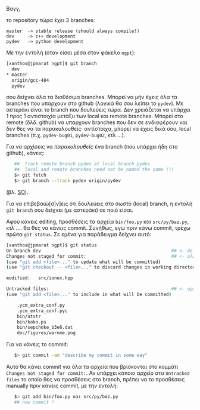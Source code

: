 Βαγγ,

το repository τώρα έχει 3 branches:

```
master  -> stable release (should always compile!)
dev     -> c++ development
pydev   -> python development
```

Με την εντολή (όταν είσαι μέσα στον φάκελο `ngpt`):

```bash
[xanthos@jpmarat ngpt]$ git branch
  dev
* master
  origin/gcc-484
  pydev
```
σου δείχνει όλα τα διαθέσιμα branches. Μπορεί να μήν έχεις όλα τα branches που υπάρχουν στο github (λογικά θα σου λείπει το `pydev`). Με αστεράκι είναι το branch που δουλεύεις τώρα. Δεν χρειάζεται να υπάρχει 1 προς 1 αντιστοιχία μετάξυ των local και remote branches. Μπορεί στο remote (δλδ. github) να υπαρχουν branches που δεν σε ενδιαφέρουν και δεν θες να τα παρακολουθείς· αντίστοιχα, μπορεί να έχεις δικά σου, local branches (π.χ. `pydev-bug01`, `pydev-bug02`, κτλ ...).

Για να αρχίσεις να *παρακολουθείς* ένα branch (που υπάρχει ήδη στο github), κάνεις:

```bash
   ##  track remote branch pydev at local branch pydev
   ##  local and remote branches need not be named the same (!)
   $> git fetch
   $> git branch --track pydev origin/pydev
```
(βλ. [SO](http://stackoverflow.com/questions/11262703/track-a-new-remote-branch-created-on-github)).

Για να επιβεβαιώ[σ|ν]εις ότι δουλεύεις στο σωστό (local) branch, η εντολή `git branch` σου  δείχνει (με αστεράκι) σε ποιό είσαι.

Αφού κάνεις editing, προσθέσεις τα αρχεία `bin/foo.py` και `src/py/baz.py`, κτλ .... θα θες να κάνεις commit. Συνήθως, εγώ πριν κάνω commit, τρέχω πρώτα `git status`. Σε εμένα για παράδειγμα δείχνει αυτό:
```bash
[xanthos@jpmarat ngpt]$ git status
On branch dev                                                 ## <- σε ποιο branch είμαι
Changes not staged for commit:                                ## <- αλλαγές που **ΔΕΝ** έχουν γίνει commit (ακόμη)
(use "git add <file>..." to update what will be committed)
(use "git checkout -- <file>..." to discard changes in working directory)

modified:   src/ionex.hpp

Untracked files:                                              ## <- αρχεία που **ΔΕΝ** έχουν γίνει tracked
(use "git add <file>..." to include in what will be committed)

    .ycm_extra_conf.py
    .ycm_extra_conf.pyc
    bin/atxtr
    bin/koko.ps
    bin/sepchoke_b3e6.dat
    doc/figures/warnme.png
```
Για να κάνεις το commit:

```bash
   $> git commit -am "describe my commit in some way"
```

Αυτό θα κάνει commit για όλα τα αρχεία που βρίσκονται στο κομμάτι `Changes not staged for commit:`. Αν υπάρχει κάποιο αρχείο στα `Untracked files` το οποίο θες να προσθέσεις στο branch, πρέπει να το προσθέσεις manually πριν κάνεις commit, με την εντολή:

```bash
   $> git add bin/foo.py και src/py/baz.py
   ## now commit !
```
